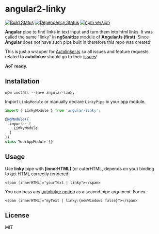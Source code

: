 # angular2-linky
[![Build Status](https://travis-ci.org/dzonatan/angular-linky.svg?branch=master)](https://travis-ci.org/dzonatan/angular-linky)
[![Dependency Status](https://gemnasium.com/dzonatan/angular-linky.svg)](https://gemnasium.com/dzonatan/angular-linky)
[![npm version](https://badge.fury.io/js/angular-linky.svg)](https://badge.fury.io/js/angular-linky)

**Angular** pipe to find links in text input and turn them into html links. It was called the same "linky" in **ngSanitize** module of **AngularJs (first)**. Since **Angular** does not have such pipe built in therefore this repo was created.

This is just a wrapper for [Autolinker.js](https://github.com/gregjacobs/Autolinker.js) so all issues and feature requests related to **autolinker** should go to their [issues](https://github.com/gregjacobs/Autolinker.js/issues)!

**AoT ready.**


## Installation
`npm install --save angular-linky`

Import `LinkyModule` or manually declare `LinkyPipe` in your app module.
```ts
import { LinkyModule } from 'angular-linky';

@NgModule({
  imports: [
    LinkyModule
  ]
})
class YourAppModule {}
```

## Usage

Use **linky** pipe with **[innerHTML]** (or outerHTML, depends on you) binding to get HTML correctly rendered:

`<span [innerHTML]="yourText | linky"></span>`

You can pass any [autolinker option](https://github.com/gregjacobs/Autolinker.js#options) as a second pipe argument. For ex.:

`<span [innerHTML]="myText | linky:{newWindow: false}"></span>`

## License
MIT
